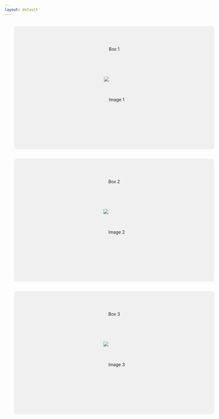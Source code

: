 ```yaml
---
layout: default
---
```





<div class="box">
    <p>Box 1</p> <!-- Research 1 -->
    <img src="/path/to/image1.jpg" alt="Image 1"> <!-- Image -->
</div>

<div class="box">
    <p>Box 2</p> <!-- Research 2 -->
    <img src="/path/to/image2.jpg" alt="Image 2"> <!-- Image -->
</div>

<div class="box">
    <p>Box 3</p> <!-- Research 3 -->
    <img src="/path/to/image3.jpg" alt="Image 3"> <!-- Image -->
</div>













<style>
.box {
    width: 650px;
    height: 400px;
    margin: 30px;
    background-color: #f0f0f0;
    text-align: center;
    line-height: 150px;
    transition: background-color 0.5s;
    border-radius: 10px; /* Added this line */
}

.box:hover {
    background-color: #ddd;
}
</style>